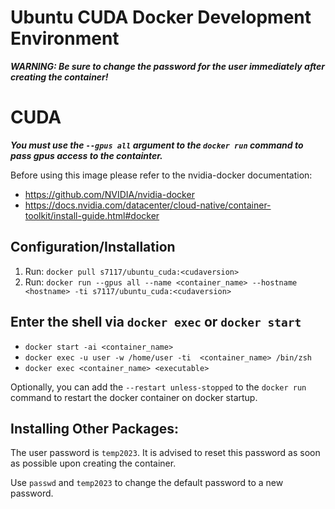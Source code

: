 # Ubuntu CUDA Docker Development Environment

**_WARNING: Be sure to change the password for the user immediately after creating the container!_**

# CUDA

**_You must use the `--gpus all` argument to the `docker run` command to pass gpus access to the containter._**

Before using this image please refer to the nvidia-docker documentation:

- https://github.com/NVIDIA/nvidia-docker
- https://docs.nvidia.com/datacenter/cloud-native/container-toolkit/install-guide.html#docker

## Configuration/Installation

1. Run: `docker pull s7117/ubuntu_cuda:<cudaversion>`
2. Run: `docker run --gpus all --name <container_name> --hostname <hostname> -ti s7117/ubuntu_cuda:<cudaversion>`

## Enter the shell via `docker exec` or `docker start`

- `docker start -ai <container_name>`
- `docker exec -u user -w /home/user -ti  <container_name> /bin/zsh`
- `docker exec <container_name> <executable>`

Optionally, you can add the `--restart unless-stopped` to the `docker run` command to restart the docker container on docker startup.

## Installing Other Packages:

The user password is `temp2023`. It is advised to reset this password as soon as possible upon creating the container.

Use `passwd` and `temp2023` to change the default password to a new password.
